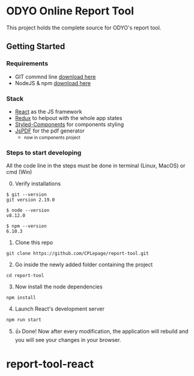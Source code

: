 # ODYO Online Report Tool
This project holds the complete source for ODYO's report tool.


## Getting Started

### Requirements
* GIT commnd line [download here](https://git-scm.com/download/win)
* NodeJS & npm [download here](https://nodejs.org/en/)

### Stack
* [React](https://reactjs.org/) as the JS framework
* [Redux](https://redux.js.org/) to helpout with the whole app states
* [Styled-Components](https://www.styled-components.com/) for components styling
* [JsPDF](https://parall.ax/products/jspdf) for the pdf generator
    * <small>now in components project</small>

### Steps to start developing
All the code line in the steps must be done in terminal (Linux, MacOS) or cmd (Win)

0. Verify installations
```
$ git --version
git version 2.19.0

$ node --version
v8.12.0

$ npm --version
6.10.3
```

1. Clone this repo
```
git clone https://github.com/CPLepage/report-tool.git
```
2. Go inside the newly added folder containing the project
```
cd report-tool
```
3. Now install the node dependencies
```
npm install
```
4. Launch React's development server
```
npm run start
```
5. 👍 Done! Now after every modification, the application will rebuild and you will see your changes in your browser.


# report-tool-react
